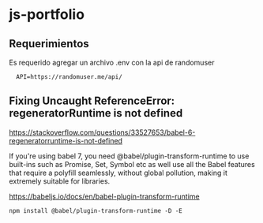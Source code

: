 # js-portfolio

## Requerimientos
Es requerido agregar un archivo .env
con la api de randomuser

      API=https://randomuser.me/api/


## Fixing Uncaught ReferenceError: regeneratorRuntime is not defined
https://stackoverflow.com/questions/33527653/babel-6-regeneratorruntime-is-not-defined

 If you're using babel 7, you need @babel/plugin-transform-runtime to use built-ins such as Promise, Set, Symbol etc as well use all the Babel features that require a polyfill seamlessly, without global pollution, making it extremely suitable for libraries.

 https://babeljs.io/docs/en/babel-plugin-transform-runtime

    npm install @babel/plugin-transform-runtime -D -E


